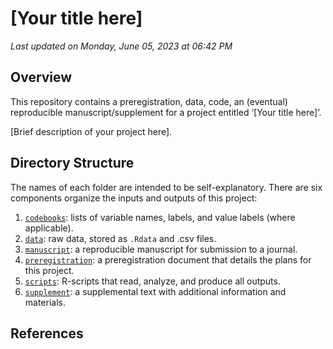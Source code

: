\[Your title here\]
================

*Last updated on Monday, June 05, 2023 at 06:42 PM*

## Overview

This repository contains a preregistration, data, code, an (eventual)
reproducible manuscript/supplement for a project entitled ‘\[Your title
here\]’.

\[Brief description of your project here\].

## Directory Structure

The names of each folder are intended to be self-explanatory. There are
six components organize the inputs and outputs of this project:

1.  [`codebooks`](https://github.com/HannaSchleihauf/Disagreement_Reason_shared/tree/master/codebooks):
    lists of variable names, labels, and value labels (where
    applicable).
2.  [`data`](https://github.com/HannaSchleihauf/Disagreement_Reason_shared/tree/master/data):
    raw data, stored as `.Rdata` and .csv files.
3.  [`manuscript`](https://github.com/HannaSchleihauf/Disagreement_Reason_shared/tree/master/manuscript):
    a reproducible manuscript for submission to a journal.
4.  [`preregistration`](https://github.com/HannaSchleihauf/Disagreement_Reason_shared/tree/master/preregistration):
    a preregistration document that details the plans for this project.
5.  [`scripts`](https://github.com/HannaSchleihauf/Disagreement_Reason_shared/tree/master/scripts):
    R-scripts that read, analyze, and produce all outputs.
6.  [`supplement`](https://github.com/HannaSchleihauf/Disagreement_Reason_shared/tree/master/supplement):
    a supplemental text with additional information and materials.

## References
